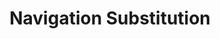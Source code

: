 ---
layout: substitution
title: Navigation Substitution
description: Navigation Substitution provide navigation data.
sidebar: substitution
subnav: substitution_navigation
prefix: navigate
attribute: to
attributes :
    - {name: "current", description: ""}
    - {name: "return_to", description: ""}
    - {name: "index", description: ""}
---